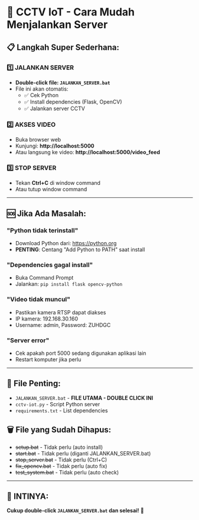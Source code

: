 # 🎥 CCTV IoT - Cara Mudah Menjalankan Server

## 📋 Langkah Super Sederhana:

### 1️⃣ **JALANKAN SERVER**

- **Double-click file: `JALANKAN_SERVER.bat`**
- File ini akan otomatis:
  - ✅ Cek Python
  - ✅ Install dependencies (Flask, OpenCV)
  - ✅ Jalankan server CCTV

### 2️⃣ **AKSES VIDEO**

- Buka browser web
- Kunjungi: **http://localhost:5000**
- Atau langsung ke video: **http://localhost:5000/video_feed**

### 3️⃣ **STOP SERVER**

- Tekan **Ctrl+C** di window command
- Atau tutup window command

---

## 🆘 Jika Ada Masalah:

### **"Python tidak terinstall"**

- Download Python dari: https://python.org
- **PENTING**: Centang "Add Python to PATH" saat install

### **"Dependencies gagal install"**

- Buka Command Prompt
- Jalankan: `pip install flask opencv-python`

### **"Video tidak muncul"**

- Pastikan kamera RTSP dapat diakses
- IP kamera: 192.168.30.160
- Username: admin, Password: ZUHDGC

### **"Server error"**

- Cek apakah port 5000 sedang digunakan aplikasi lain
- Restart komputer jika perlu

---

## 📁 File Penting:

- `JALANKAN_SERVER.bat` - **FILE UTAMA - DOUBLE CLICK INI**
- `cctv-iot.py` - Script Python server
- `requirements.txt` - List dependencies

## 🗑️ File yang Sudah Dihapus:

- ~~setup.bat~~ - Tidak perlu (auto install)
- ~~start.bat~~ - Tidak perlu (diganti JALANKAN_SERVER.bat)
- ~~stop_server.bat~~ - Tidak perlu (Ctrl+C)
- ~~fix_opencv.bat~~ - Tidak perlu (auto fix)
- ~~test_system.bat~~ - Tidak perlu (auto check)

---

## 🎯 **INTINYA:**

**Cukup double-click `JALANKAN_SERVER.bat` dan selesai!** 🚀
